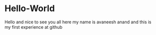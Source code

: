 # Hello-World
Hello and nice to see you all here my name is avaneesh anand and this is my first experience at github
